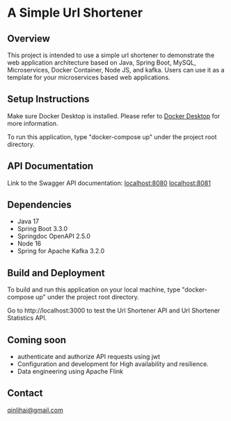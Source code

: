 
# A Simple Url Shortener

## Overview
This project is intended to use a simple url shortener to 
demonstrate the web application architecture based on Java, 
Spring Boot, MySQL, Microservices, Docker Container, Node JS, 
and kafka. Users can use it as a template for your microservices 
based web applications.

## Setup Instructions
Make sure Docker Desktop is installed. Please refer to [Docker Desktop](https://www.docker.com/products/docker-desktop/) 
for more information.

To run this application, type "docker-compose up" under the project root directory.

## API Documentation
Link to the Swagger API documentation: 
[localhost:8080](http://localhost:8080/swagger-ui.html)
[localhost:8081](http://localhost:8081/swagger-ui.html)

## Dependencies
- Java 17
- Spring Boot 3.3.0
- Springdoc OpenAPI 2.5.0
- Node 16
- Spring for Apache Kafka 3.2.0

## Build and Deployment
To build and run this application on your local machine, type "docker-compose up"
under the project root directory.

Go to http://localhost:3000 to test the Url Shortener API and Url Shortener Statistics API.

## Coming soon
- authenticate and authorize API requests using jwt
- Configuration and development for High availability and resilience.
- Data engineering using Apache Flink

## Contact
qinlihai@gmail.com
